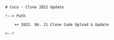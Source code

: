     # Coco - Clone 2022 Update

    !--> Path

        ++ 2022. 06. 11 Clone Code Upload & Update

    <--!

